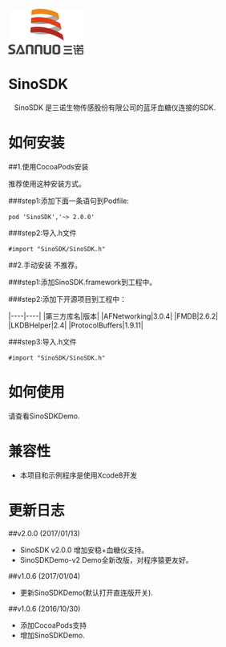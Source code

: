 
![](logo.png)

# SinoSDK

    SinoSDK 是三诺生物传感股份有限公司的蓝牙血糖仪连接的SDK.
    
# 如何安装

##1.使用CocoaPods安装

推荐使用这种安装方式。

###step1:添加下面一条语句到Podfile:
````
pod 'SinoSDK','~> 2.0.0'
````
###step2:导入.h文件
````objc
#import "SinoSDK/SinoSDK.h"
````

##2.手动安装
不推荐。

###step1:添加SinoSDK.framework到工程中。

###step2:添加下开源项目到工程中：

|----|----|
|第三方库名|版本|
|AFNetworking|3.0.4|
|FMDB|2.6.2|
|LKDBHelper|2.4|
|ProtocolBuffers|1.9.11|

###step3:导入.h文件
````objc
#import "SinoSDK/SinoSDK.h"
````


# 如何使用

请查看SinoSDKDemo.

# 兼容性
- 本项目和示例程序是使用Xcode8开发

# 更新日志
##v2.0.0 (2017/01/13)
- SinoSDK v2.0.0 增加安稳+血糖仪支持。
- SinoSDKDemo-v2 Demo全新改版，对程序猿更友好。

##v1.0.6 (2017/01/04)
- 更新SinoSDKDemo(默认打开直连版开关).

##v1.0.6 (2016/10/30)
- 添加CocoaPods支持
- 增加SinoSDKDemo.
